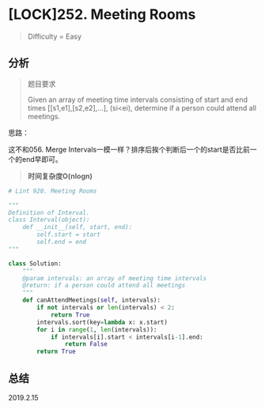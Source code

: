 # [LOCK]252. Meeting Rooms
> Difficulty = Easy

## 分析

> 题目要求
> 
> Given an array of meeting time intervals consisting of start and end times [[s1,e1],[s2,e2],...], (si<ei), determine if a person could attend all meetings.

思路：

这不和056. Merge Intervals一模一样？排序后挨个判断后一个的start是否比前一个的end早即可。

> **时间复杂度O(nlogn)**

```python
# Lint 920. Meeting Rooms

"""
Definition of Interval.
class Interval(object):
    def __init__(self, start, end):
        self.start = start
        self.end = end
"""

class Solution:
    """
    @param intervals: an array of meeting time intervals
    @return: if a person could attend all meetings
    """
    def canAttendMeetings(self, intervals):
        if not intervals or len(intervals) < 2:
            return True
        intervals.sort(key=lambda x: x.start)
        for i in range(1, len(intervals)):
            if intervals[i].start < intervals[i-1].end:
                return False
        return True
```

## 总结

2019.2.15